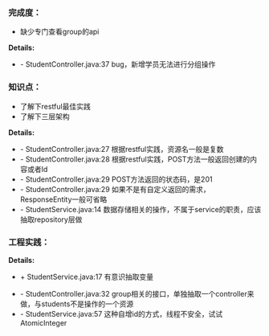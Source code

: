 ### 完成度：
* 缺少专门查看group的api

__Details:__
- \- StudentController.java:37 bug，新增学员无法进行分组操作

### 知识点：
* 了解下restful最佳实践
* 了解下三层架构

__Details:__

- \- StudentController.java:27 根据restful实践，资源名一般是复数
- \- StudentController.java:28 根据restful实践，POST方法一般返回创建的内容或者Id
- \- StudentController.java:29 POST方法返回的状态码，是201
- \- StudentController.java:29 如果不是有自定义返回的需求，ResponseEntity一般可省略
- \- StudentService.java:14 数据存储相关的操作，不属于service的职责，应该抽取repository层做

### 工程实践：
__Details:__
+ \+ StudentService.java:17 有意识抽取变量
- \- StudentController.java:32 group相关的接口，单独抽取一个controller来做，与students不是操作的一个资源
- \- StudentService.java:57 这种自增id的方式，线程不安全，试试AtomicInteger


